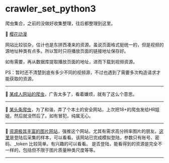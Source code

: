 # crawler_set_python3
爬虫集合，之前的没做好收集整理，往后都整理到这里。

🌸 [樱花动漫](https://github.com/Achang0121/crawler_set_python3/tree/main/YHAnime)

网站比较驳杂，估计也是东拼西凑来的资源。虽说页面格式挺统一的，但是视频的源地址种类有点多。所以暂时只将播放页面的链接地址保存好。

如有需要，再从数据库提取播放页面的地址，进而下载到视频资源。

PS：暂时还不清楚到底有多少不同的视频源，不过也遇到了需要多次构造请求才能获取的资源。

---

🔞 [某成人网站的爬虫](https://github.com/Achang0121/crawler_set_python3/tree/JavBus)，广告太多了，看着嫌烦，就有了这么个意思。

---

🌱 [某头条爬虫](https://github.com/Achang0121/crawler_set_python3/tree/ToutiaoNews)，为了和谐，弄了个本土的安全网站，上次把18+的爬虫发给HR姐姐，然后就没然后了。如有冒犯，纯属无心。

---

👀 [资源极其丰富的图片网站](https://github.com/Achang0121/crawler_set_python3/tree/main/wallhaven)，强推这个网站，尤其有需求高分辨率图片的朋友。[这里](https://github.com/Achang0121/crawler_set_python3/tree/main/wallhaven/images)是登陆后采集的样本，可以看看。该网站已完成模拟登陆，参数只有账号、密码、_token 比较简单。有兴趣的可以看看。
是否登陆，能看得到的资源是完全不一样的，包括但不限于图片质量种类尺度等等。

---
